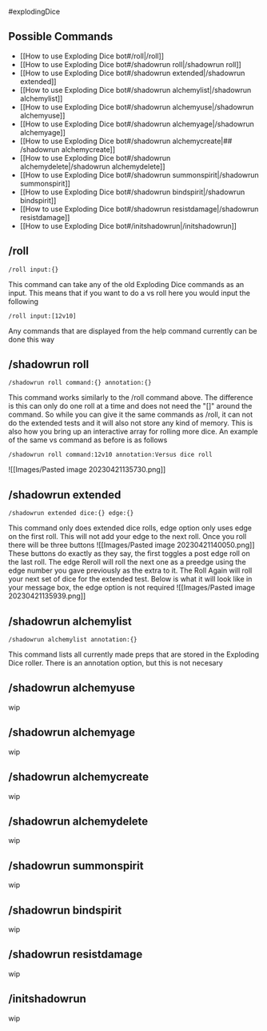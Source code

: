#explodingDice
## Possible Commands
- [[How to use Exploding Dice bot#/roll|/roll]]
- [[How to use Exploding Dice bot#/shadowrun roll|/shadowrun roll]]
- [[How to use Exploding Dice bot#/shadowrun extended|/shadowrun extended]]
- [[How to use Exploding Dice bot#/shadowrun alchemylist|/shadowrun alchemylist]]
- [[How to use Exploding Dice bot#/shadowrun alchemyuse|/shadowrun alchemyuse]]
- [[How to use Exploding Dice bot#/shadowrun alchemyage|/shadowrun alchemyage]]
- [[How to use Exploding Dice bot#/shadowrun alchemycreate|## /shadowrun alchemycreate]]
- [[How to use Exploding Dice bot#/shadowrun alchemydelete|/shadowrun alchemydelete]]
- [[How to use Exploding Dice bot#/shadowrun summonspirit|/shadowrun summonspirit]]
- [[How to use Exploding Dice bot#/shadowrun bindspirit|/shadowrun bindspirit]]
- [[How to use Exploding Dice bot#/shadowrun resistdamage|/shadowrun resistdamage]]
- [[How to use Exploding Dice bot#/initshadowrun|/initshadowrun]]

## /roll
```
/roll input:{}
```
This command can take any of the old Exploding Dice commands as an input. This means that if you want to do a vs roll here you would input the following 
```
/roll input:[12v10]
```
Any commands that are displayed from the help command currently can be done this way

## /shadowrun roll
```
/shadowrun roll command:{} annotation:{}
```
This command works similarly to the /roll command above. The difference is this can only do one roll at a time and does not need the "[]" around the command. So while you can give it the same commands as /roll, it can not do the extended tests and it will also not store any kind of memory. This is also how you bring up an interactive array for rolling more dice. 
An example of the same vs command as before is as follows
```
/shadowrun roll command:12v10 annotation:Versus dice roll
```
![[Images/Pasted image 20230421135730.png]]
## /shadowrun extended
```
/shadowrun extended dice:{} edge:{}
```
This command only does extended dice rolls, edge option only uses edge on the first roll. This will not add your edge to the next roll. Once you roll there will be three buttons
![[Images/Pasted image 20230421140050.png]]
These buttons do exactly as they say, the first toggles a post edge roll on the last roll. The edge Reroll will roll the next one as a preedge using the edge number you gave previously as the extra to it. The Roll Again will roll your next set of dice for the extended test. Below is what it will look like in your message box, the edge option is not required
![[Images/Pasted image 20230421135939.png]]
## /shadowrun alchemylist
```
/shadowrun alchemylist annotation:{}
```
This command lists all currently made preps that are stored in the Exploding Dice roller. There is an annotation option, but this is not necesary
## /shadowrun alchemyuse
wip
## /shadowrun alchemyage
wip
## /shadowrun alchemycreate
wip
## /shadowrun alchemydelete
wip
## /shadowrun summonspirit
wip
## /shadowrun bindspirit
wip
## /shadowrun resistdamage
wip
## /initshadowrun
wip